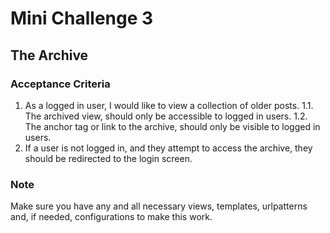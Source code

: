 # Mini Challenge 3
## The Archive
### Acceptance Criteria
1. As a logged in user, I would like to view a collection of older posts.
1.1. The archived view, should only be accessible to logged in users.
1.2. The anchor tag or link to the archive, should only be visible to logged in users.
2. If a user is not logged in, and they attempt to access the archive, they should be redirected to the login screen.
### Note
Make sure you have any and all necessary views, templates, urlpatterns and, if needed, configurations to make this work.